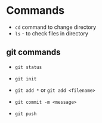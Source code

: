 # Commands

- `cd` command to change directory
- `ls` - to check files in directory

## git commands

- `git status`

- `git init`

- `git add *` or `git add <filename>`

- `git commit -m <message>`

- `git push`
